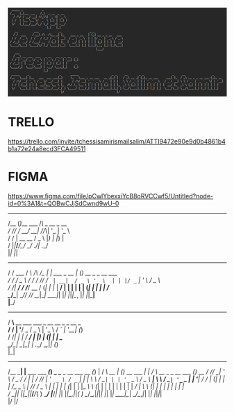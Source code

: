 ![alt text](TissApp_Readme.png)
# TRELLO 

https://trello.com/invite/tchessisamirismailsalim/ATTI9472e90e9d0b4861b4b1a72e24a8ecd3FCA49511

# FIGMA 

https://www.figma.com/file/pCwlYbexxiYcB8oRVCCwf5/Untitled?node-id=0%3A1&t=QOBwCJjSdCwnd9wU-0

 _____ _            _                                                                                                                 
/__   (_)___ ___   /_\  _ __  _ __                                                                                                    
  / /\/ / __/ __| //_\\| '_ \| '_ \                                                                                                   
 / /  | \__ \__ \/  _  \ |_) | |_) |                                                                                                  
 \/   |_|___/___/\_/ \_/ .__/| .__/                                                                                                   
                       |_|   |_|                                                                                                      
   __          ___             _                  _ _                                                                                 
  / /  ___    / __\ /\  /\__ _| |_    ___ _ __   | (_) __ _ _ __   ___                                                                
 / /  / _ \  / /   / /_/ / _` | __|  / _ \ '_ \  | | |/ _` | '_ \ / _ \                                                               
/ /__|  __/ / /___/ __  / (_| | |_  |  __/ | | | | | | (_| | | | |  __/                                                               
\____/\___| \____/\/ /_/ \__,_|\__|  \___|_| |_| |_|_|\__, |_| |_|\___|                                                               
                                                      |___/                                                                           
   ___                                                                                                                                
  / __\ __ ___  ___   _ __   __ _ _ __   _                                                                                            
 / / | '__/ _ \/ _ \ | '_ \ / _` | '__| (_)                                                                                           
/ /__| | |  __/  __/ | |_) | (_| | |     _                                                                                            
\____/_|  \___|\___| | .__/ \__,_|_|    (_)                                                                                           
                     |_|                                                                                                              
 _____     _                   _      _____                     _ _     __       _ _                  _     __                 _      
/__   \___| |__   ___  ___ ___(_)     \_   \___ _ __ ___   __ _(_) |   / _\ __ _| (_)_ __ ___     ___| |_  / _\ __ _ _ __ ___ (_)_ __ 
  / /\/ __| '_ \ / _ \/ __/ __| |      / /\/ __| '_ ` _ \ / _` | | |   \ \ / _` | | | '_ ` _ \   / _ \ __| \ \ / _` | '_ ` _ \| | '__|
 / / | (__| | | |  __/\__ \__ \ |_  /\/ /_ \__ \ | | | | | (_| | | |_  _\ \ (_| | | | | | | | | |  __/ |_  _\ \ (_| | | | | | | | |   
 \/   \___|_| |_|\___||___/___/_( ) \____/ |___/_| |_| |_|\__,_|_|_( ) \__/\__,_|_|_|_| |_| |_|  \___|\__| \__/\__,_|_| |_| |_|_|_|   
                                |/                                 |/                                                                 


